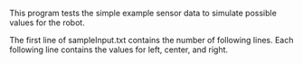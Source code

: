 This program tests the simple example sensor data to simulate possible values for the robot.

The first line of sampleInput.txt contains the number of following lines. Each following line contains the values for left, center, and right.
